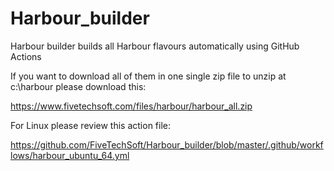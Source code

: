 # Harbour_builder
Harbour builder builds all Harbour flavours automatically using GitHub Actions

If you want to download all of them in one single zip file to unzip at c:\harbour please download this:

https://www.fivetechsoft.com/files/harbour/harbour_all.zip

For Linux please review this action file:

https://github.com/FiveTechSoft/Harbour_builder/blob/master/.github/workflows/harbour_ubuntu_64.yml

